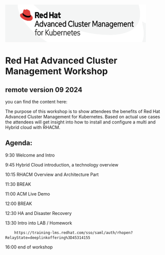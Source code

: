 <img src="https://github.com/RHEPDS/RH-AdvClustMgmt/blob/main/RHACM_logo.png" width="450" height="120">

# Red Hat Advanced Cluster Management Workshop
## remote version 09 2024

you can find the content here:

The purpose of this workshop is to show attendees the benefits of Red Hat Advanced Cluster Management for Kubernetes. Based on actual use cases the attendees will get insight into how to install and configure a multi and Hybrid cloud with RHACM.

## Agenda:

9:30		Welcome and Intro	

9:45		Hybrid Cloud introduction, a technology overview

10:15		RHACM Overview and Architecture Part 

11:30		BREAK		

11:00		ACM Live Demo

12:00		BREAK		

12:30		HA and Disaster Recovery

13:30		Intro into LAB / Homework

  		https://training-lms.redhat.com/sso/saml/auth/rhopen?RelayState=deeplinkoffering%3D45314155
		
16:00		end of workshop


